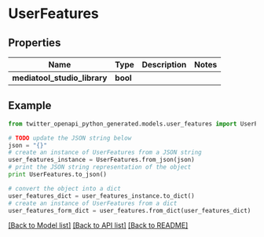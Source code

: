 # UserFeatures


## Properties
Name | Type | Description | Notes
------------ | ------------- | ------------- | -------------
**mediatool_studio_library** | **bool** |  | 

## Example

```python
from twitter_openapi_python_generated.models.user_features import UserFeatures

# TODO update the JSON string below
json = "{}"
# create an instance of UserFeatures from a JSON string
user_features_instance = UserFeatures.from_json(json)
# print the JSON string representation of the object
print UserFeatures.to_json()

# convert the object into a dict
user_features_dict = user_features_instance.to_dict()
# create an instance of UserFeatures from a dict
user_features_form_dict = user_features.from_dict(user_features_dict)
```
[[Back to Model list]](../README.md#documentation-for-models) [[Back to API list]](../README.md#documentation-for-api-endpoints) [[Back to README]](../README.md)


